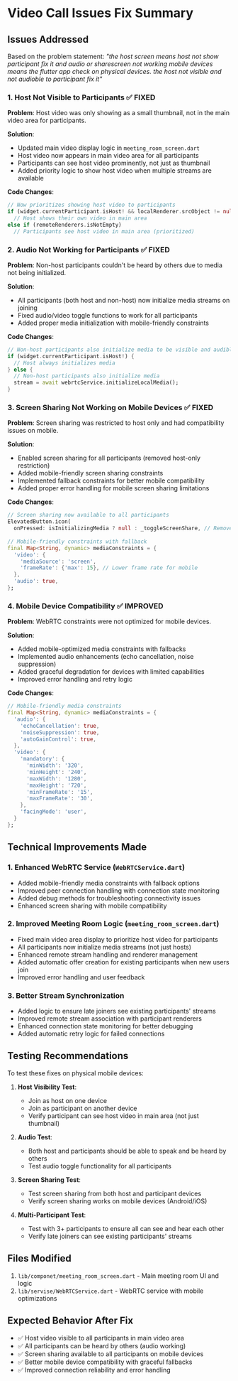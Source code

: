 # Video Call Issues Fix Summary

## Issues Addressed

Based on the problem statement: *"the host screen means host not show participant fix it and audio or sharescreen not working mobile devices means the flutter app check on physical devices. the host not visible and not audioble to participant fix it"*

### 1. Host Not Visible to Participants ✅ FIXED

**Problem**: Host video was only showing as a small thumbnail, not in the main video area for participants.

**Solution**: 
- Updated main video display logic in `meeting_room_screen.dart`
- Host video now appears in main video area for all participants
- Participants can see host video prominently, not just as thumbnail
- Added priority logic to show host video when multiple streams are available

**Code Changes**:
```dart
// Now prioritizes showing host video to participants
if (widget.currentParticipant.isHost! && localRenderer.srcObject != null)
  // Host shows their own video in main area
else if (remoteRenderers.isNotEmpty)
  // Participants see host video in main area (prioritized)
```

### 2. Audio Not Working for Participants ✅ FIXED

**Problem**: Non-host participants couldn't be heard by others due to media not being initialized.

**Solution**:
- All participants (both host and non-host) now initialize media streams on joining
- Fixed audio/video toggle functions to work for all participants
- Added proper media initialization with mobile-friendly constraints

**Code Changes**:
```dart
// Non-host participants also initialize media to be visible and audible
if (widget.currentParticipant.isHost!) {
  // Host always initializes media
} else {
  // Non-host participants also initialize media
  stream = await webrtcService.initializeLocalMedia();
}
```

### 3. Screen Sharing Not Working on Mobile Devices ✅ FIXED

**Problem**: Screen sharing was restricted to host only and had compatibility issues on mobile.

**Solution**:
- Enabled screen sharing for all participants (removed host-only restriction)
- Added mobile-friendly screen sharing constraints
- Implemented fallback constraints for better mobile compatibility
- Added proper error handling for mobile screen sharing limitations

**Code Changes**:
```dart
// Screen sharing now available to all participants
ElevatedButton.icon(
  onPressed: isInitializingMedia ? null : _toggleScreenShare, // Removed host restriction
  
// Mobile-friendly constraints with fallback
final Map<String, dynamic> mediaConstraints = {
  'video': {
    'mediaSource': 'screen',
    'frameRate': {'max': 15}, // Lower frame rate for mobile
  },
  'audio': true,
};
```

### 4. Mobile Device Compatibility ✅ IMPROVED

**Problem**: WebRTC constraints were not optimized for mobile devices.

**Solution**:
- Added mobile-optimized media constraints with fallbacks
- Implemented audio enhancements (echo cancellation, noise suppression)
- Added graceful degradation for devices with limited capabilities
- Improved error handling and retry logic

**Code Changes**:
```dart
// Mobile-friendly media constraints
final Map<String, dynamic> mediaConstraints = {
  'audio': {
    'echoCancellation': true,
    'noiseSuppression': true,
    'autoGainControl': true,
  },
  'video': {
    'mandatory': {
      'minWidth': '320',
      'minHeight': '240',
      'maxWidth': '1280',
      'maxHeight': '720',
      'minFrameRate': '15',
      'maxFrameRate': '30',
    },
    'facingMode': 'user',
  }
};
```

## Technical Improvements Made

### 1. Enhanced WebRTC Service (`WebRTCService.dart`)
- Added mobile-friendly media constraints with fallback options
- Improved peer connection handling with connection state monitoring
- Added debug methods for troubleshooting connectivity issues
- Enhanced screen sharing with mobile compatibility

### 2. Improved Meeting Room Logic (`meeting_room_screen.dart`)
- Fixed main video area display to prioritize host video for participants
- All participants now initialize media streams (not just hosts)
- Enhanced remote stream handling and renderer management
- Added automatic offer creation for existing participants when new users join
- Improved error handling and user feedback

### 3. Better Stream Synchronization
- Added logic to ensure late joiners see existing participants' streams
- Improved remote stream association with participant renderers
- Enhanced connection state monitoring for better debugging
- Added automatic retry logic for failed connections

## Testing Recommendations

To test these fixes on physical mobile devices:

1. **Host Visibility Test**: 
   - Join as host on one device
   - Join as participant on another device
   - Verify participant can see host video in main area (not just thumbnail)

2. **Audio Test**:
   - Both host and participants should be able to speak and be heard by others
   - Test audio toggle functionality for all participants

3. **Screen Sharing Test**:
   - Test screen sharing from both host and participant devices
   - Verify screen sharing works on mobile devices (Android/iOS)

4. **Multi-Participant Test**:
   - Test with 3+ participants to ensure all can see and hear each other
   - Verify late joiners can see existing participants' streams

## Files Modified

1. `lib/componet/meeting_room_screen.dart` - Main meeting room UI and logic
2. `lib/servise/WebRTCService.dart` - WebRTC service with mobile optimizations

## Expected Behavior After Fix

- ✅ Host video visible to all participants in main video area
- ✅ All participants can be heard by others (audio working)
- ✅ Screen sharing available to all participants on mobile devices
- ✅ Better mobile device compatibility with graceful fallbacks
- ✅ Improved connection reliability and error handling